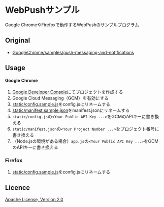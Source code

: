 WebPushサンプル
===

Google ChromeやFirefoxで動作するWebPushのサンプルプログラム

## Original
- [GoogleChrome/samples/push-messaging-and-notifications](https://github.com/GoogleChrome/samples/tree/gh-pages/push-messaging-and-notifications)


## Usage

#### Google Chrome

1. [Google Developer Console](https://console.developers.google.com)にてプロジェクトを作成する
1. Google Cloud Messaging（GCM）を有効にする
1. [static/config.sample.js](static/config.sample.js)をconfig.jsにリネームする
1. [static/manifest.sample.json](static/manifest.sample.json)をmanifest.jsonにリネームする
1. `static/config.js`の`<Your Public API Key ...>`をGCMのAPIキーに書き換える
1. `static/manifest.json`の`<Your Project Number ...>`をプロジェクト番号に書き換える
1. （Node.jsの環境がある場合）`app.js`の`<Your Public API Key ...>`をGCMのAPIキーに書き換える

### Firefox
1. [static/config.sample.js](static/config.sample.js)をconfig.jsにリネームする


## Licence
[Apache License, Version 2.0](http://www.apache.org/licenses/LICENSE-2.0)


